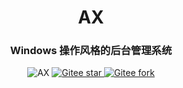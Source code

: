 <div align="center"><h1 align="center">AX</h3></div>
<div align="center"><h3 align="center">Windows 操作风格的后台管理系统</h3>
</div>
<p align="center">     
    <p align="center">
        <a>
            <img src="https://img.shields.io/badge/AX-V1.0-green" alt="AX">
        </a>
        <a href="https://gitee.com/in-git/ax-view.git">
            <img src="https://gitee.com/in-git/ax-view/badge/star.svg?theme=dark" alt="Gitee star">
        </a>
        <a href="https://gitee.com/in-git/ax-view">
            <img src="https://gitee.com/in-git/ax-view/badge/fork.svg?theme=dark" alt="Gitee fork">
        </a>
    </p>
</p>
